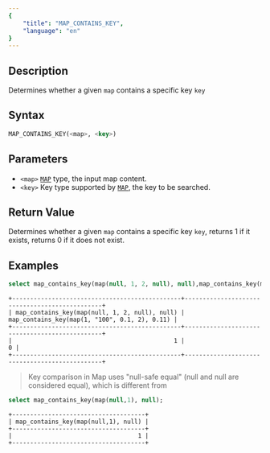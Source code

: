 ```yaml
---
{
    "title": "MAP_CONTAINS_KEY",
    "language": "en"
}
---
```


## Description

Determines whether a given `map` contains a specific key `key`

## Syntax

```sql
MAP_CONTAINS_KEY(<map>, <key>)
```

## Parameters
- `<map>` [`MAP`](../../../basic-element/sql-data-types/semi-structured/MAP.md) type, the input map content.
- `<key>` Key type supported by [`MAP`](../../../basic-element/sql-data-types/semi-structured/MAP.md), the key to be searched.

## Return Value
Determines whether a given `map` contains a specific key `key`, returns 1 if it exists, returns 0 if it does not exist.

## Examples

```sql
select map_contains_key(map(null, 1, 2, null), null),map_contains_key(map(1, "100", 0.1, 2), 0.11);
```

```text
+-----------------------------------------------+-----------------------------------------------+
| map_contains_key(map(null, 1, 2, null), null) | map_contains_key(map(1, "100", 0.1, 2), 0.11) |
+-----------------------------------------------+-----------------------------------------------+
|                                             1 |                                             0 |
+-----------------------------------------------+-----------------------------------------------+
```
> Key comparison in Map uses "null-safe equal" (null and null are considered equal), which is different from 

```sql
select map_contains_key(map(null,1), null);
```
```text
+-------------------------------------+
| map_contains_key(map(null,1), null) |
+-------------------------------------+
|                                   1 |
+-------------------------------------+